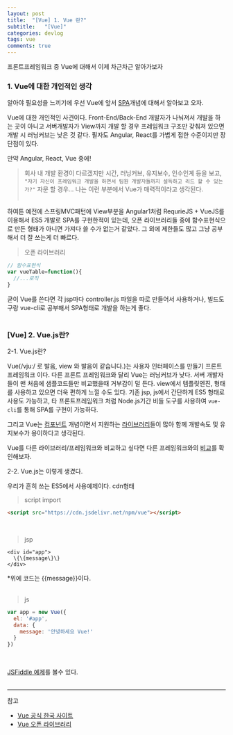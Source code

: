 ```yaml
---
layout: post
title:  "[Vue] 1. Vue 란?"
subtitle:   "[Vue]"
categories: devlog
tags: vue
comments: true
---
```


프론트프레임워크 중 Vue에 대해서 이제 차근차근 알아가보자


### 1. Vue에 대한 개인적인 생각

알아야 필요성을 느끼기에 우선 Vue에 앞서 [SPA](#)개념에 대해서 알아보고 오자.

Vue에 대한 개인적인 사견이다. Front-End/Back-End 개발자가 나눠져서 개발을 하는 곳이 아니고 서버개발자가 View까지 개발 할 경우 프레임워크 구조만 갖춰져 있으면 개발 시 러닝커브는 낮은 것 같다. 필자도 Angular, React를 가볍게 접한 수준이지만 장단점이 있다. 

만약 Angular, React, Vue 중에!

>회사 내 개발 환경이 다르겠지만 시간, 러닝커브, 유지보수, 인수인계 등을 보고, `"자기 자신이 프레임워크 개발을 하면서 팀원 개발자들까지 설득하고 리드 할 수 있는가?"` 자문 할 경우... 나는 이런 부분에서 Vue가 매력적이라고 생각된다.
<br><br>


하여튼 예전에 스프링MVC패턴에 View부분을 Angular1처럼 RequrieJS + VueJS를 이용해서 ES5 개발로 SPA를 구현한적이 있는데, 오픈 라이브러리들 중에 함수표현식으로 만든 형태가 아니면 가져다 쓸 수가 없는거 같았다. 그 외에 제한들도 많고 그냥 공부해서 더 잘 쓰는게 더 빠르다.

> 오픈 라이브러리 

```js
// 함수표현식
var vueTable=function(){
  //...로직
}
```

굳이 Vue를 쓴다면 각 jsp마다 controller.js 파일을 따로 만들어서 사용하거나, 빌드도구랑 vue-cli로 공부해서 SPA형태로 개발을 하는게 좋다.
<br><br>

### [Vue] 2. Vue.js란?

2-1. Vue.js란?

Vue(/vjuː/ 로 발음, view 와 발음이 같습니다.)는 사용자 인터페이스를 만들기 프론트 프레임워크 이다. 다른 프론트 프레임워크와 달리 Vue는 러닝커브가 낮다. 서버 개발자들이 맨 처음에 샘플코드들만 비교했을때 거부감이 덜 든다. view에서 템플릿엔진, 형태를 사용하고 있으면 더욱 편하게 느낄 수도 있다.
기존 jsp, js에서 간단하게 ES5 형태로 사용도 가능하고, 타 프론트프레임워크 처럼 Node.js기간 비들 도구를 사용하여 `vue-cli`를 통해 SPA를 구현이 가능하다.

 그리고 Vue는 [컴포넌트](https://kr.vuejs.org/v2/guide/single-file-components.html) 개념이면서 지원하는 [라이브러리](https://github.com/vuejs/awesome-vue#components--libraries)들이  많아 함께 개발속도 및 유지보수가 용이하다고 생각된다.

Vue를 다른 라이브러리/프레임워크와 비교하고 싶다면 다른 프레임워크와의 [비교](https://kr.vuejs.org/v2/guide/comparison.html)를 확인해보자.


2-2. Vue.js는 이렇게 생겼다.

우리가 흔히 쓰는 ES5에서 사용예제이다. cdn형태
> script import

```html
<script src="https://cdn.jsdelivr.net/npm/vue"></script>
```
<br>

> jsp

```
<div id="app">
  \{\{message\}\}
</div>
```
*위에 코드는 {{message}}이다.  
<br>

> js

```js
var app = new Vue({
  el: '#app',
  data: {
    message: '안녕하세요 Vue!'
  }
})
```
<br>

[JSFiddle 예제](https://jsfiddle.net/chrisvfritz/50wL7mdz/)를 볼수 있다.
<br><br>

---
참고
+ [Vue 공식 한국 사이트](https://kr.vuejs.org/v2/guide/#Vue-js%EA%B0%80-%EB%AC%B4%EC%97%87%EC%9D%B8%EA%B0%80%EC%9A%94)
+ [Vue 오픈 라이브러리](https://vuejsexamples.com/)
